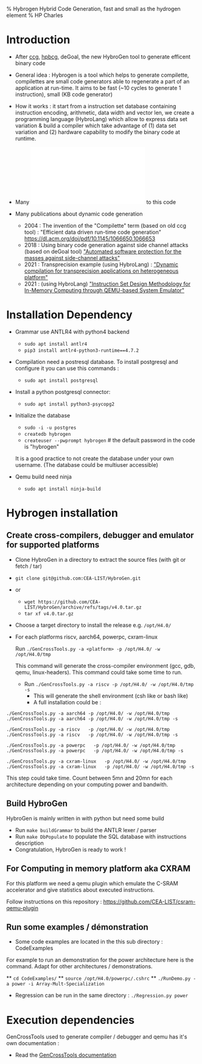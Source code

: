 % Hybrogen Hybrid Code Generation, fast and small as the hydrogen element
% HP Charles

# Introduction

* After [ccg](https://pages.lip6.fr/vvm/projects_realizations/ccg/),
  [hpbcg](https://code.google.com/archive/p/hpbcg/), deGoal, the new
  HybroGen tool to generate efficent binary code

* General idea : Hybrogen is a tool which helps to generate
  compilette, compilettes are small code generators able to regenerate
  a part of an application at run-time. It aims to be fast (~10 cycles
  to generate 1 instruction), small (KB code generator)

* How it works : it start from a instruction set database containing
  instruction encoding, arithmetic, data width and vector len, we
  create a programming language (HybroLang) which allow to express
  data set variation & build a compiler which take advantage of (1)
  data set variation and (2) hardware capability to modify the binary
  code at runtime.

* Many ![authors contributed](AUTHORS.md) to this code

* Many publications about dynamic code generation
    * 2004 : The invention of the "Compilette" term (based on old ccg tool) : "Efficient data driven run-time code generation" https://dl.acm.org/doi/pdf/10.1145/1066650.1066653
    * 2018 : Using binary code generation against side channel attacks (based on deGoal tool) ["Automated software protection for the masses against side-channel attacks"](https://dl.acm.org/doi/pdf/10.1145/3281662)
    * 2021 : Transprecision example (using HybroLang) : ["Dynamic compilation for transprecision applications on heterogeneous platform"](https://mdpi-res.com/d_attachment/jlpea/jlpea-11-00028/article_deploy/jlpea-11-00028-v2.pdf?version=1625022977)
    * 2021 : (using HybroLang) ["Instruction Set Design Methodology for In-Memory
Computing through QEMU-based System Emulator"](https://hal.archives-ouvertes.fr/hal-03449840/document)

# Installation Dependency

* Grammar use ANTLR4 with python4 backend
   * `sudo apt install antlr4`
   * `pip3 install antlr4-python3-runtime==4.7.2`

* Compilation need a postresql database. To install postgresql and configure it you can use this commands :
   * `sudo apt install postgresql`

* Install a python postgresql connector:
   * `sudo apt install python3-psycopg2`

* Initialize the database
   * `sudo -i -u postgres`
   * `createdb hybrogen`
   * `createuser --pwprompt hybrogen` # the default password in the code is "hybrogen"

  It is a good practice to not create the database under your own
  username. (The database could be multiuser accessible)


* Qemu build need ninja
  * `sudo apt install ninja-build`


# Hybrogen installation

## Create cross-compilers, debugger and emulator for supported platforms

* Clone HybroGen in a directory to extract the source files (with git or fetch / tar)
* `git clone git@github.com:CEA-LIST/HybroGen.git`
* or
  * `wget https://github.com/CEA-LIST/HybroGen/archive/refs/tags/v4.0.tar.gz`
  * `tar xf v4.0.tar.gz`
* Choose a target directory to install the release e.g. `/opt/H4.0/`
* For each platforms riscv, aarch64, powerpc, cxram-linux

  Run `./GenCrossTools.py -a <platform> -p /opt/H4.0/ -w /opt/H4.0/tmp`

  This command will generate the cross-compiler environment (gcc, gdb,
  qemu, linux-headers). This command could take some time to run.


  * Run `./GenCrossTools.py -a riscv -p /opt/H4.0/ -w /opt/H4.0/tmp -s`
    * This will generate the shell environment (csh like or bash like)
    * A full installation could be :
```
./GenCrossTools.py -a aarch64 -p /opt/H4.0/ -w /opt/H4.0/tmp
./GenCrossTools.py -a aarch64 -p /opt/H4.0/ -w /opt/H4.0/tmp -s

./GenCrossTools.py -a riscv   -p /opt/H4.0/ -w /opt/H4.0/tmp
./GenCrossTools.py -a riscv   -p /opt/H4.0/ -w /opt/H4.0/tmp -s

./GenCrossTools.py -a powerpc   -p /opt/H4.0/ -w /opt/H4.0/tmp
./GenCrossTools.py -a powerpc   -p /opt/H4.0/ -w /opt/H4.0/tmp -s

./GenCrossTools.py -a cxram-linux   -p /opt/H4.0/ -w /opt/H4.0/tmp
./GenCrossTools.py -a cxram-linux   -p /opt/H4.0/ -w /opt/H4.0/tmp -s

```

This step could take time. Count between 5mn and 20mn for each
architecture depending on your computing power and bandwith.

## Build HybroGen

HybroGen is mainly written in with python but need some build

* Run `make buildGrammar` to build the ANTLR lexer / parser
* Run `make DbPopulate` to populate the SQL database with instructions description
* Congratulation, HybroGen is ready to work !

## For Computing in memory platform aka CXRAM

For this platform we need a qemu plugin which emulate the C-SRAM
accelerator and give statistics about executed instructions.

Follow instructions on this repository : https://github.com/CEA-LIST/csram-qemu-plugin

## Run some examples / démonstration

* Some code examples are located in the this sub directory : CodeExamples

For example to run an demonstration for the power architecture here is
the command. Adapt for other architectures / demonstrations.

** `cd CodeExamples/`
** `source /opt/H4.0/powerpc/.cshrc`
** `./RunDemo.py -a power -i Array-Mult-Specialization`

* Regression can be run in the same directory : `./Regression.py power`


# Execution dependencies

GenCrossTools used to generate compiler / debugger and qemu has it's
own documentation :

* Read the [GenCrossTools documentation](README.GenCrossTools.md)

